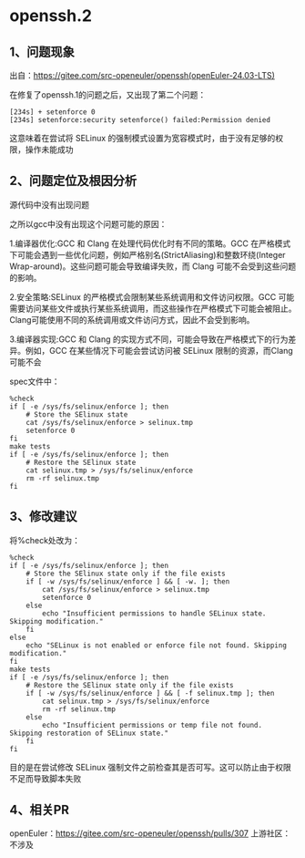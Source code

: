 # openssh.2 #

## 1、问题现象 ##
出自：https://gitee.com/src-openeuler/openssh(openEuler-24.03-LTS)

在修复了openssh.1的问题之后，又出现了第二个问题：
```
[234s] + setenforce 0
[234s] setenforce:security setenforce() failed:Permission denied
```
这意味着在尝试将 SELinux 的强制模式设置为宽容模式时，由于没有足够的权限，操作未能成功

## 2、问题定位及根因分析 ##

源代码中没有出现问题

之所以gcc中没有出现这个问题可能的原因：

1.编译器优化:GCC 和 Clang 在处理代码优化时有不同的策略。GCC 在严格模式下可能会遇到一些优化问题，例如严格别名(StrictAliasing)和整数环绕(Integer Wrap-around)。这些问题可能会导致编译失败，而 Clang 可能不会受到这些问题的影响。

2.安全策略:SELinux 的严格模式会限制某些系统调用和文件访问权限。GCC 可能需要访问某些文件或执行某些系统调用，而这些操作在严格模式下可能会被阻止。Clang可能使用不同的系统调用或文件访问方式，因此不会受到影响。

3.编译器实现:GCC 和 Clang 的实现方式不同，可能会导致在严格模式下的行为差异。例如，GCC 在某些情况下可能会尝试访问被 SELinux 限制的资源，而Clang 可能不会

spec文件中：
```
%check
if [ -e /sys/fs/selinux/enforce ]; then 
    # Store the SElinux state
    cat /sys/fs/selinux/enforce > selinux.tmp
    setenforce 0
fi
make tests
if [ -e /sys/fs/selinux/enforce ]; then
    # Restore the SElinux state
    cat selinux.tmp > /sys/fs/selinux/enforce
    rm -rf selinux.tmp
fi
```
## 3、修改建议 ##
将%check处改为：
```
%check
if [ -e /sys/fs/selinux/enforce ]; then 
    # Store the SElinux state only if the file exists
    if [ -w /sys/fs/selinux/enforce ] && [ -w. ]; then
        cat /sys/fs/selinux/enforce > selinux.tmp
        setenforce 0
    else
        echo "Insufficient permissions to handle SELinux state. Skipping modification."
    fi
else
    echo "SELinux is not enabled or enforce file not found. Skipping modification."
fi
make tests
if [ -e /sys/fs/selinux/enforce ]; then
    # Restore the SElinux state only if the file exists
    if [ -w /sys/fs/selinux/enforce ] && [ -f selinux.tmp ]; then
        cat selinux.tmp > /sys/fs/selinux/enforce
        rm -rf selinux.tmp
    else
        echo "Insufficient permissions or temp file not found. Skipping restoration of SELinux state."
    fi
fi
```
目的是在尝试修改 SELinux 强制文件之前检查其是否可写。这可以防止由于权限不足而导致脚本失败
## 4、相关PR ##
openEuler：https://gitee.com/src-openeuler/openssh/pulls/307
上游社区：不涉及
